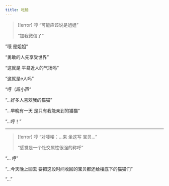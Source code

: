 ```yaml
---
title: 吃醋
---
```


> [!error] 哼
> “可能应该说是姐姐”
> 
> “加我微信了”

”哦 是姐姐”

“勇敢的人先享受世界”

“这就是 平易近人的气场吗”

“这就是e人吗”

“哼（超小声”

“…好多人喜欢我的猫猫”

“…早晚有一天 是只有我能亲到的猫猫”

“…哼！”

---

> [!error] 哼
> “对喽喽：…来 坐这写 宝贝…”
> 
> “感觉是一个社交属性很强的称呼”


“… 哼”

“…今天晚上回去 要把这段时间收回的宝贝都还给楼底下的猫猫们”

“...”
